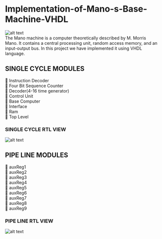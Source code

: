 # Implementation-of-Mano-s-Base-Machine-VHDL
![alt text](http://uupload.ir/files/zk9u_capture.png) <br>
The Mano machine is a computer theoretically described by M. Morris Mano. It contains a central processing unit, random access memory, and an input-output bus. In this project we have implemented it using VHDL language.

## SINGLE CYCLE MODULES
 Instruction Decoder <br>
 Four Bit Sequence Counter <br>
 Decoder(4-16 time generator) <br>
 Control Unit <br>
 Base Computer <br>
 Interface <br>
 Ram <br>
 Top Level <br>
### SINGLE CYCLE RTL VIEW
![alt text](http://uupload.ir/files/zah7_capture2.png)
## PIPE LINE MODULES
 auxReg1 <br>
 auxReg2 <br>
 auxReg3 <br>
 auxReg4 <br>
 auxReg5 <br>
 auxReg6 <br>
 auxReg7 <br>
 auxReg8 <br>
 auxReg9 <br>
### PIPE LINE RTL VIEW
![alt text](http://uupload.ir/files/c2ui_capture1.png)


 

